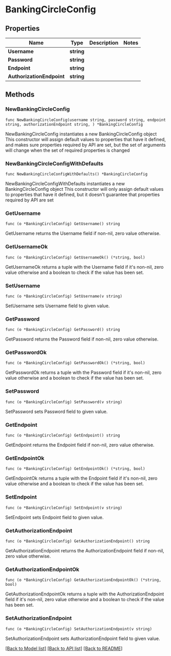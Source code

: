 # BankingCircleConfig

## Properties

Name | Type | Description | Notes
------------ | ------------- | ------------- | -------------
**Username** | **string** |  |
**Password** | **string** |  |
**Endpoint** | **string** |  |
**AuthorizationEndpoint** | **string** |  |

## Methods

### NewBankingCircleConfig

`func NewBankingCircleConfig(username string, password string, endpoint string, authorizationEndpoint string, ) *BankingCircleConfig`

NewBankingCircleConfig instantiates a new BankingCircleConfig object
This constructor will assign default values to properties that have it defined,
and makes sure properties required by API are set, but the set of arguments
will change when the set of required properties is changed

### NewBankingCircleConfigWithDefaults

`func NewBankingCircleConfigWithDefaults() *BankingCircleConfig`

NewBankingCircleConfigWithDefaults instantiates a new BankingCircleConfig object
This constructor will only assign default values to properties that have it defined,
but it doesn't guarantee that properties required by API are set

### GetUsername

`func (o *BankingCircleConfig) GetUsername() string`

GetUsername returns the Username field if non-nil, zero value otherwise.

### GetUsernameOk

`func (o *BankingCircleConfig) GetUsernameOk() (*string, bool)`

GetUsernameOk returns a tuple with the Username field if it's non-nil, zero value otherwise
and a boolean to check if the value has been set.

### SetUsername

`func (o *BankingCircleConfig) SetUsername(v string)`

SetUsername sets Username field to given value.


### GetPassword

`func (o *BankingCircleConfig) GetPassword() string`

GetPassword returns the Password field if non-nil, zero value otherwise.

### GetPasswordOk

`func (o *BankingCircleConfig) GetPasswordOk() (*string, bool)`

GetPasswordOk returns a tuple with the Password field if it's non-nil, zero value otherwise
and a boolean to check if the value has been set.

### SetPassword

`func (o *BankingCircleConfig) SetPassword(v string)`

SetPassword sets Password field to given value.


### GetEndpoint

`func (o *BankingCircleConfig) GetEndpoint() string`

GetEndpoint returns the Endpoint field if non-nil, zero value otherwise.

### GetEndpointOk

`func (o *BankingCircleConfig) GetEndpointOk() (*string, bool)`

GetEndpointOk returns a tuple with the Endpoint field if it's non-nil, zero value otherwise
and a boolean to check if the value has been set.

### SetEndpoint

`func (o *BankingCircleConfig) SetEndpoint(v string)`

SetEndpoint sets Endpoint field to given value.


### GetAuthorizationEndpoint

`func (o *BankingCircleConfig) GetAuthorizationEndpoint() string`

GetAuthorizationEndpoint returns the AuthorizationEndpoint field if non-nil, zero value otherwise.

### GetAuthorizationEndpointOk

`func (o *BankingCircleConfig) GetAuthorizationEndpointOk() (*string, bool)`

GetAuthorizationEndpointOk returns a tuple with the AuthorizationEndpoint field if it's non-nil, zero value otherwise
and a boolean to check if the value has been set.

### SetAuthorizationEndpoint

`func (o *BankingCircleConfig) SetAuthorizationEndpoint(v string)`

SetAuthorizationEndpoint sets AuthorizationEndpoint field to given value.



[[Back to Model list]](../README.md#documentation-for-models) [[Back to API list]](../README.md#documentation-for-api-endpoints) [[Back to README]](../README.md)
